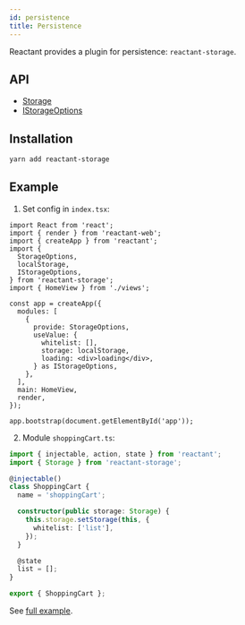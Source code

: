 ```yaml
---
id: persistence
title: Persistence
---
```


Reactant provides a plugin for persistence: `reactant-storage`.

## API

* [Storage](api/reactant-storage/classes/_storage_.reactantstorage.md)
* [IStorageOptions](api/reactant-storage/interfaces/_storage_.istorageoptions.md)

## Installation

```sh
yarn add reactant-storage
```

## Example

1. Set config in `index.tsx`:

```tsx
import React from 'react';
import { render } from 'reactant-web';
import { createApp } from 'reactant';
import {
  StorageOptions,
  localStorage,
  IStorageOptions,
} from 'reactant-storage';
import { HomeView } from './views';

const app = createApp({
  modules: [
    {
      provide: StorageOptions,
      useValue: {
        whitelist: [],
        storage: localStorage,
        loading: <div>loading</div>,
      } as IStorageOptions,
    },
  ],
  main: HomeView,
  render,
});

app.bootstrap(document.getElementById('app'));
```

2. Module `shoppingCart.ts`:

```ts
import { injectable, action, state } from 'reactant';
import { Storage } from 'reactant-storage';

@injectable()
class ShoppingCart {
  name = 'shoppingCart';

  constructor(public storage: Storage) {
    this.storage.setStorage(this, {
      whitelist: ['list'],
    });
  }

  @state
  list = [];
}

export { ShoppingCart };
```

See [full example](https://github.com/unadlib/reactant/tree/master/examples/ts-bookstore).
